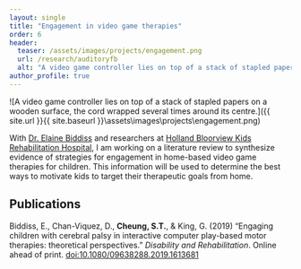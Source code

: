 ```yaml
---
layout: single
title: "Engagement in video game therapies"
order: 6
header:
  teaser: /assets/images/projects/engagement.png
  url: /research/auditoryfb
  alt: "A video game controller lies on top of a stack of stapled papers on a wooden surface, the cord wrapped several times around its centre."
author_profile: true
---
```

![A video game controller lies on top of a stack of stapled papers on a wooden surface, the cord wrapped several times around its centre.]({{ site.url }}{{ site.baseurl }}\assets\images\projects\engagement.png)

With [Dr. Elaine Biddiss](https://hollandbloorview.ca/staff/elaine-biddiss-masc-phd) and researchers at [Holland Bloorview Kids Rehabilitation Hospital](https://hollandbloorview.ca/), I am working on a literature review to synthesize evidence of strategies for engagement in home-based video game therapies for children. This information will be used to determine the best ways to motivate kids to target their therapeutic goals from home.

## Publications
Biddiss, E., Chan-Viquez, D., **Cheung, S.T.**, & King, G. (2019) “Engaging children with cerebral palsy in interactive computer play-based motor therapies: theoretical perspectives.” *Disability and Rehabilitation*. Online ahead of print. [doi:10.1080/09638288.2019.1613681](http://dx.doi.org/10.1080/09638288.2019.1613681)
